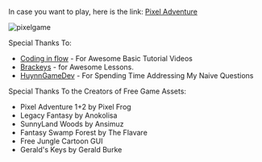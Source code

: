 In case you want to play, here is the link: [Pixel Adventure](https://huytl2107.itch.io/pixel-adventure)

![pixelgame](https://github.com/huytl2107/2D_Adventure_Simple_Game/assets/152854861/5c7f0335-10b6-4671-a322-bfdbc13032cb)

Special Thanks To:
- [Coding in flow](https://www.youtube.com/@codinginflow) - For Awesome Basic Tutorial Videos
- [Brackeys](https://www.youtube.com/@Brackeys) - for Awesome Lessons.
- [HuynnGameDev](https://www.tiktok.com/@gamedevtoi) - For Spending Time Addressing My Naive Questions

Special Thanks To the Creators of Free Game Assets:
- Pixel Adventure 1+2 by Pixel Frog
- Legacy Fantasy by Anokolisa
- SunnyLand Woods by Ansimuz
- Fantasy Swamp Forest by The Flavare
- Free Jungle Cartoon GUI
- Gerald's Keys by Gerald Burke

